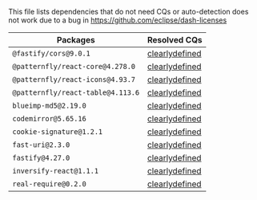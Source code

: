 This file lists dependencies that do not need CQs or auto-detection does not work due to a bug in https://github.com/eclipse/dash-licenses

| Packages | Resolved CQs |
| --- | --- |
| `@fastify/cors@9.0.1` | [clearlydefined](https://clearlydefined.io/definitions/npm/npmjs/@fastify/cors/9.0.1) |
| `@patternfly/react-core@4.278.0` | [clearlydefined](https://clearlydefined.io/definitions/npm/npmjs/@patternfly/react-core/4.278.0) |
| `@patternfly/react-icons@4.93.7` | [clearlydefined](https://clearlydefined.io/definitions/npm/npmjs/@patternfly/react-icons/4.93.7) |
| `@patternfly/react-table@4.113.6` | [clearlydefined](https://clearlydefined.io/definitions/npm/npmjs/@patternfly/react-table/4.113.6) |
| `blueimp-md5@2.19.0` | [clearlydefined](https://clearlydefined.io/definitions/npm/npmjs/-/blueimp-md5/2.19.0) |
| `codemirror@5.65.16` | [clearlydefined](https://clearlydefined.io/definitions/npm/npmjs/-/codemirror/5.65.16) |
| `cookie-signature@1.2.1` | [clearlydefined](https://clearlydefined.io/definitions/npm/npmjs/-/cookie-signature/1.2.1) |
| `fast-uri@2.3.0` | [clearlydefined](https://clearlydefined.io/definitions/npm/npmjs/-/fast-uri/2.3.0) |
| `fastify@4.27.0` | [clearlydefined](https://clearlydefined.io/definitions/npm/npmjs/-/fastify/4.27.0) |
| `inversify-react@1.1.1` | [clearlydefined](https://clearlydefined.io/definitions/npm/npmjs/-/inversify-react/1.1.1) |
| `real-require@0.2.0` | [clearlydefined](https://clearlydefined.io/definitions/npm/npmjs/-/real-require/0.2.0) |
